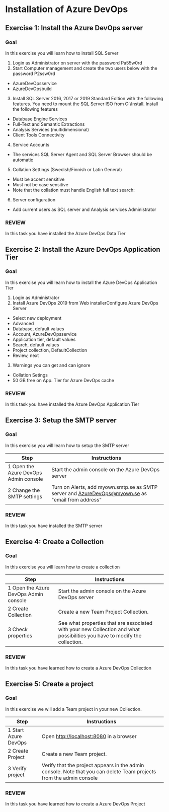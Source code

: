 # Installation of Azure DevOps

## Exercise 1: Install the Azure DevOps server

### Goal 
In this exercise you will learn how to install SQL Server 

1. Login as Administrator on server with the password Pa55w0rd 
2. Start Computer management and create the two users below with the password P2ssw0rd
- AzureDevOpsservice
- AzureDevOpsbuild
 
3. Install SQL Server 2016, 2017 or 2019 Standard Edition with the following features. You need to mount the SQL Server ISO from C:\Install. Install the following features
- Database Engine Services
- Full-Text and Semantic Extractions
- Analysis Services (multidimensional)
- Client Tools Connectivity
4. Service Accounts
- The services SQL Server Agent and SQL Server Browser should be automatic
5. Collation Settings (Swedish/Finnish or Latin General)
- Must be accent sensitive
- Must not be case sensitive
- Note that the collation must handle English full text search:
6. Server configuration
- Add current users as SQL server and Analysis services Administrator
 

### REVIEW 
In this task you have installed the Azure DevOps Data Tier 

## Exercise 2: Install the Azure DevOps Application Tier

### Goal 
In this exercise you will learn how to install the Azure DevOps Application Tier 


1. Login as Administrator 
2. Install Azure DevOps 2019 from Web installerConfigure Azure DevOps Server
- Select new deployment
- Advanced
- Database, default values
- Account, AzureDevOpsservice
- Application tier, default values
- Search, default values
- Project collection, DefaultCollection
- Review, next
3. Warnings you can get and can ignore
 - Collation Setings
 - 50 GB free on App. Tier for Azure DevOps cache

### REVIEW 
In this task you have installed the Azure DevOps Application Tier 

## Exercise 3: Setup the SMTP server

### Goal 
In this exercise you will learn how to setup the SMTP server 

| Step | Instructions |
| --- | --- |
| 1 Open the Azure DevOps Admin console | Start the admin console on the Azure DevOps server |
| 2 Change the SMTP settings | Turn on Alerts, add myown.smtp.se as SMTP server and [AzureDevOps@myown.se](mailto:tfs@myown.se)  as &quot;email from address&quot;   |

### REVIEW 
In this task you have installed the SMTP server 

## Exercise 4: Create a Collection

### Goal  
In this exercise you will learn how to create a collection 

| Step | Instructions |
| --- | --- |
| 1 Open the Azure DevOps Admin console | Start the admin console on the Azure DevOps server |
| 2 Create Collection | Create a new Team Project Collection. |
| 3 Check properties | See what properties that are associated with your new Collection and what possibilities you have to modify the collection. |

### REVIEW  
In this task you have learned how to create a Azure DevOps Collection 

## Exercise 5: Create a project

### Goal 
In this exercise we will add a Team project in your new Collection. 

| Step | Instructions |
| --- | --- |
| 1 Start Azure DevOps | Open [http://localhost:8080](http://localhost:8080) in a browser |
| 2 Create Project | Create a new Team project. |
| 3 Verify project | Verify that the project appears in the admin console. Note that you can delete Team projects from the admin console |

### REVIEW 
In this task you have learned how to create a Azure DevOps Project 
